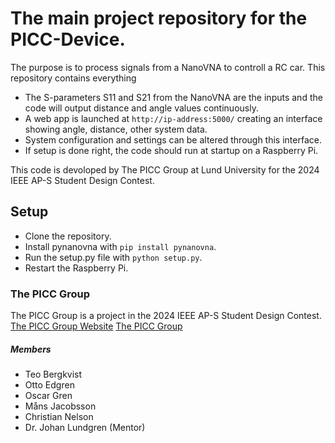 # The main project repository for the PICC-Device.

The purpose is to process signals from a NanoVNA to controll a RC car. This repository contains everything
- The S-parameters S11 and S21 from the NanoVNA are the inputs and the code will output distance and angle values continuously.
- A web app is launched at `http://ip-address:5000/` creating an interface showing angle, distance, other system data.
- System configuration and settings can be altered through this interface.
- If setup is done right, the code should run at startup on a Raspberry Pi.

This code is devoloped by The PICC Group at Lund University for the 2024 IEEE AP-S Student Design Contest.

## Setup
- Clone the repository.
- Install pynanovna with `pip install pynanovna`.
- Run the setup.py file with `python setup.py`.
- Restart the Raspberry Pi.

### The PICC Group
The PICC Group is a project in the 2024 IEEE AP-S Student Design Contest. 
[The PICC Group Website](https://picc-group.github.io)
[The PICC Group](picc-logo.png)

##### Members
- Teo Bergkvist
- Otto Edgren
- Oscar Gren
- Måns Jacobsson
- Christian Nelson
- Dr. Johan Lundgren (Mentor)
